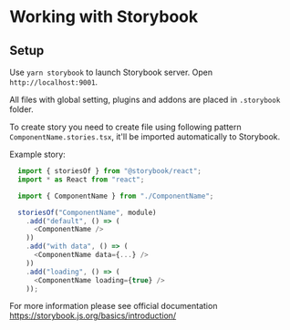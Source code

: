 # Working with Storybook

## Setup

Use `yarn storybook` to launch Storybook server. Open `http://localhost:9001`.

All files with global setting, plugins and addons are placed in `.storybook` folder.

To create story you need to create file using following pattern `ComponentName.stories.tsx`, it'll
be imported automatically to Storybook.

Example story:

```javascript
  import { storiesOf } from "@storybook/react";
  import * as React from "react";

  import { ComponentName } from "./ComponentName";

  storiesOf("ComponentName", module)
    .add("default", () => (
      <ComponentName />
    ))
    .add("with data", () => (
      <ComponentName data={...} />
    ))
    .add("loading", () => (
      <ComponentName loading={true} />
    ));
```

For more information please see official documentation https://storybook.js.org/basics/introduction/
